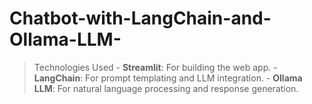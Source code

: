 # Chatbot-with-LangChain-and-Ollama-LLM-
> Technologies Used - **Streamlit**: For building the web app. - **LangChain**: For prompt templating and LLM integration. - **Ollama LLM**: For natural language processing and response generation.
